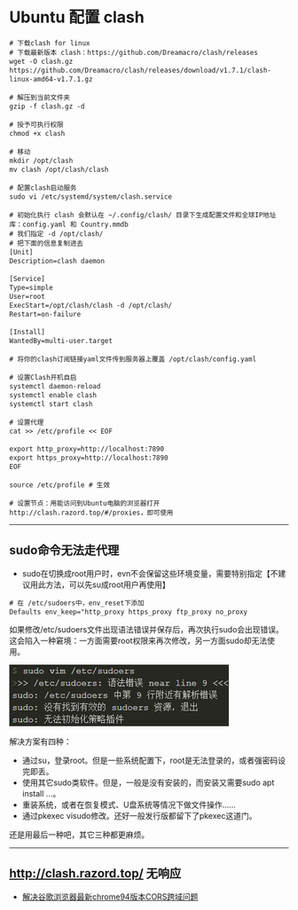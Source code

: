 # Ubuntu 配置 clash

```
# 下载clash for linux
# 下载最新版本 clash：https://github.com/Dreamacro/clash/releases
wget -O clash.gz https://github.com/Dreamacro/clash/releases/download/v1.7.1/clash-linux-amd64-v1.7.1.gz
 
# 解压到当前文件夹
gzip -f clash.gz -d

# 授予可执行权限
chmod +x clash

# 移动
mkdir /opt/clash
mv clash /opt/clash/clash

# 配置clash启动服务
sudo vi /etc/systemd/system/clash.service

# 初始化执行 clash 会默认在 ~/.config/clash/ 目录下生成配置文件和全球IP地址库：config.yaml 和 Country.mmdb 
# 我们指定 -d /opt/clash/
# 把下面的信息复制进去
[Unit]
Description=clash daemon

[Service]
Type=simple
User=root
ExecStart=/opt/clash/clash -d /opt/clash/
Restart=on-failure

[Install]
WantedBy=multi-user.target

# 将你的clash订阅链接yaml文件传到服务器上覆盖 /opt/clash/config.yaml

# 设置Clash开机自启
systemctl daemon-reload
systemctl enable clash
systemctl start clash

# 设置代理
cat >> /etc/profile << EOF

export http_proxy=http://localhost:7890
export https_proxy=http://localhost:7890
EOF

source /etc/profile # 生效

# 设置节点：用能访问到Ubuntu电脑的浏览器打开 http://clash.razord.top/#/proxies，即可使用
```

----

## sudo命令无法走代理

- sudo在切换成root用户时，evn不会保留这些环境变量，需要特别指定【不建议用此方法，可以先su成root用户再使用】

```
# 在 /etc/sudoers中，env_reset下添加
Defaults env_keep="http_proxy https_proxy ftp_proxy no_proxy
```

如果修改/etc/sudoers文件出现语法错误并保存后，再次执行sudo会出现错误。 这会陷入一种窘境：一方面需要root权限来再次修改，另一方面sudo却无法使用。

![image-20211026095823812](Ubuntu%20%E9%85%8D%E7%BD%AE%20clash.assets/image-20211026095823812.png)

解决方案有四种：

- 通过su，登录root。但是一些系统配置下，root是无法登录的，或者强密码设完即丢。
- 使用其它sudo类软件。但是，一般是没有安装的，而安装又需要sudo apt install ...。
- 重装系统，或者在恢复模式、U盘系统等情况下做文件操作……
- 通过pkexec visudo修改。还好一般发行版都留下了pkexec这道门。

还是用最后一种吧，其它三种都更麻烦。

---

## http://clash.razord.top/ 无响应

- [解决谷歌浏览器最新chrome94版本CORS跨域问题](https://zhuanlan.zhihu.com/p/414533145)



